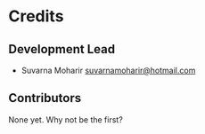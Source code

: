 # Credits


## Development Lead

* Suvarna Moharir <suvarnamoharir@hotmail.com>

## Contributors

None yet. Why not be the first?
